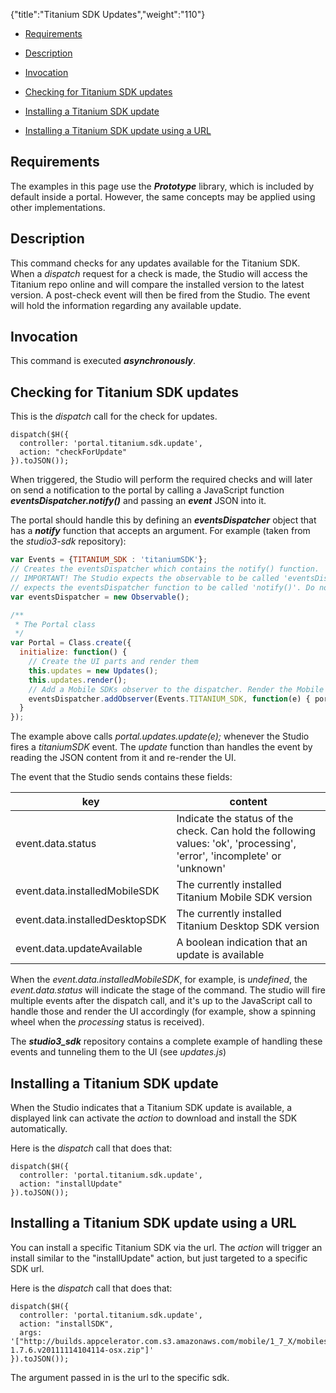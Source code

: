 {"title":"Titanium SDK Updates","weight":"110"}

* [Requirements](#requirements)

* [Description](#description)

* [Invocation](#invocation)

* [Checking for Titanium SDK updates](#checking-for-titanium-sdk-updates)

* [Installing a Titanium SDK update](#installing-a-titanium-sdk-update)

* [Installing a Titanium SDK update using a URL](#installing-a-titanium-sdk-update-using-a-url)

## Requirements

The examples in this page use the **_Prototype_** library, which is included by default inside a portal. However, the same concepts may be applied using other implementations.

## Description

This command checks for any updates available for the Titanium SDK. When a _dispatch_ request for a check is made, the Studio will access the Titanium repo online and will compare the installed version to the latest version. A post-check event will then be fired from the Studio. The event will hold the information regarding any available update.

## Invocation

This command is executed **_asynchronously_**.

## Checking for Titanium SDK updates

This is the _dispatch_ call for the check for updates.

```
dispatch($H({
  controller: 'portal.titanium.sdk.update',
  action: "checkForUpdate"
}).toJSON());
```

When triggered, the Studio will perform the required checks and will later on send a notification to the portal by calling a JavaScript function **_eventsDispatcher.notify()_** and passing an **_event_** JSON into it.

The portal should handle this by defining an **_eventsDispatcher_** object that has a **_notify_** function that accepts an argument.
For example (taken from the _studio3-sdk_ repository):

```javascript
var Events = {TITANIUM_SDK : 'titaniumSDK'};
// Creates the eventsDispatcher which contains the notify() function.
// IMPORTANT! The Studio expects the observable to be called 'eventsDispatcher', and
// expects the eventsDispatcher function to be called 'notify()'. Do not change these names.
var eventsDispatcher = new Observable();

/**
 * The Portal class
 */
var Portal = Class.create({
  initialize: function() {
    // Create the UI parts and render them
    this.updates = new Updates();
    this.updates.render();
    // Add a Mobile SDKs observer to the dispatcher. Render the Mobile SDK table on a 'mobileSDK' events.
    eventsDispatcher.addObserver(Events.TITANIUM_SDK, function(e) { portal.updates.update(e); });
  }
});
```

The example above calls _portal.updates.update(e);_ whenever the Studio fires a _titaniumSDK_ event. The _update_ function than handles the event by reading the JSON content from it and re-render the UI.

The event that the Studio sends contains these fields:

| key | content |
| --- | --- |
| event.data.status | Indicate the status of the check. Can hold the following values: 'ok', 'processing', 'error', 'incomplete' or 'unknown' |
| event.data.installedMobileSDK | The currently installed Titanium Mobile SDK version |
| event.data.installedDesktopSDK | The currently installed Titanium Desktop SDK version |
| event.data.updateAvailable | A boolean indication that an update is available |

When the _event.data.installedMobileSDK_, for example, is _undefined_, the _event.data.status_ will indicate the stage of the command. The studio will fire multiple events after the dispatch call, and it's up to the JavaScript call to handle those and render the UI accordingly (for example, show a spinning wheel when the _processing_ status is received).

The **_studio3\_sdk_** repository contains a complete example of handling these events and tunneling them to the UI (see _updates.js_)

## Installing a Titanium SDK update

When the Studio indicates that a Titanium SDK update is available, a displayed link can activate the _action_ to download and install the SDK automatically.

Here is the _dispatch_ call that does that:

```
dispatch($H({
  controller: 'portal.titanium.sdk.update',
  action: "installUpdate"
}).toJSON());
```

## Installing a Titanium SDK update using a URL

You can install a specific Titanium SDK via the url. The _action_ will trigger an install similar to the "installUpdate" action, but just targeted to a specific SDK url.

Here is the _dispatch_ call that does that:

```
dispatch($H({
  controller: 'portal.titanium.sdk.update',
  action: "installSDK",
  args: '["http://builds.appcelerator.com.s3.amazonaws.com/mobile/1_7_X/mobilesdk-1.7.6.v20111114104114-osx.zip"]'
}).toJSON());
```

The argument passed in is the url to the specific sdk.
